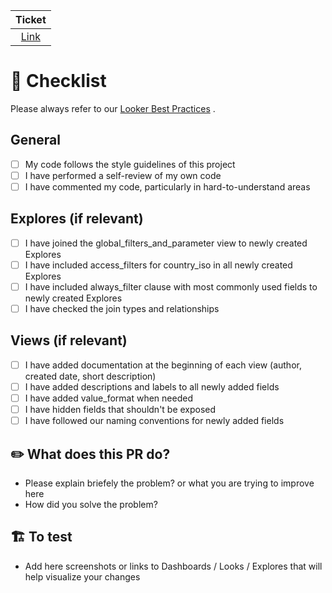
|  Ticket|
|  :---: |
|  [Link](https://goflink.atlassian.net/browse/DATA-XXX)|



# 📝 Checklist

Please always refer to our [Looker Best Practices](https://goflink.atlassian.net/l/cp/iviRVEmd) .

## General
- [ ] My code follows the style guidelines of this project
- [ ] I have performed a self-review of my own code
- [ ] I have commented my code, particularly in hard-to-understand areas

## Explores (if relevant)
- [ ] I have joined the global_filters_and_parameter view to newly created Explores
- [ ] I have included access_filters for country_iso in all newly created Explores
- [ ] I have included always_filter clause with most commonly used fields to newly created Explores
- [ ] I have checked the join types and relationships

## Views (if relevant)
- [ ] I have added documentation at the beginning of each view (author, created date, short description)
- [ ] I have added descriptions and labels to all newly added fields
- [ ] I have added value_format when needed
- [ ] I have hidden fields that shouldn't be exposed
- [ ] I have followed our naming conventions for newly added fields

## ✏️ What does this PR do?

- Please explain briefely the problem? or what you are trying to improve here
- How did you solve the problem?


## 🏗️ To test

- Add here screenshots or links to Dashboards / Looks / Explores that will help visualize your changes
